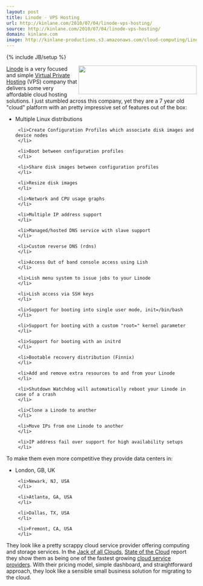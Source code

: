 ```yaml
---
layout: post
title: Linode - VPS Hosting
url: http://kinlane.com/2010/07/04/linode-vps-hosting/
source: http://kinlane.com/2010/07/04/linode-vps-hosting/
domain: kinlane.com
image: http://kinlane-productions.s3.amazonaws.com/cloud-computing/Linode.PNG
---
```

{% include JB/setup %}<p>
     <a href="http://www.linode.com/"
        target="_blank"><img class="alignnone c1"
          title="Linode - VPS Hosting"
          src="http://kinlane-productions.s3.amazonaws.com/cloud-computing/Linode.PNG"
          alt=""
          width="313"
          height="76"
          align="right" /></a><a href="http://www.linode.com/"
        target="_blank">Linode</a> is a very focused and simple <a href="http://www.linode.com/"
        target="_blank">Virtual Private Hosting</a> (VPS) company that delivers some very affordable cloud hosting solutions. I just stumbled across this company, yet they are a 7 year old "cloud" platform with an pretty impressive set of features out of the box:
</p>

<ul class="mainlist">
     <li>Multiple Linux distributions
     </li>

     <li>Create Configuration Profiles which associate disk images and device nodes
     </li>

     <li>Boot between configuration profiles
     </li>

     <li>Share disk images between configuration profiles
     </li>

     <li>Resize disk images
     </li>

     <li>Network and CPU usage graphs
     </li>

     <li>Multiple IP address support
     </li>

     <li>Managed/hosted DNS service with slave support
     </li>

     <li>Custom reverse DNS (rdns)
     </li>

     <li>Access Out of band console access using Lish
     </li>

     <li>Lish menu system to issue jobs to your Linode
     </li>

     <li>Lish access via SSH keys
     </li>

     <li>Support for booting into single user mode, init=/bin/bash
     </li>

     <li>Support for booting with a custom "root=" kernel parameter
     </li>

     <li>Support for booting with an initrd
     </li>

     <li>Bootable recovery distribution (Finnix)
     </li>

     <li>Add and remove extra resources to and from your Linode
     </li>

     <li>Shutdown Watchdog will automatically reboot your Linode in case of a crash
     </li>

     <li>Clone a Linode to another
     </li>

     <li>Move IPs from one Linode to another
     </li>

     <li>IP address fail over support for high availability setups
     </li>
</ul>

<p>
     To make them even more competitive they provide data centers in:
</p>

<ul class="mainlist">
     <li>London, GB, UK
     </li>

     <li>Newark, NJ, USA
     </li>

     <li>Atlanta, GA, USA
     </li>

     <li>Dallas, TX, USA
     </li>

     <li>Fremont, CA, USA
     </li>
</ul>

<p>
     They look like a pretty scrappy cloud service provider offering computing and storage services. In the <a href="http://www.jackofallclouds.com"
        target="_blank">Jack of all Clouds</a>, <a href="http://www.jackofallclouds.com/2010/07/state-of-the-cloud-july-2010/"
        target="_blank">State of the Cloud</a> report they show them as being one of the fastest growing <a href="http://www.kinlane.com/category/cloud-computing/cloud-service-providers/">cloud service providers</a>. With their pricing model, simple dashboard, and straightforward approach, they look like a sensible small business solution for migrating to the cloud.
</p>